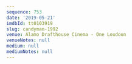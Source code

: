 ```yaml
---
sequence: 753
date: '2019-05-21'
imdbId: tt0103919
slug: candyman-1992
venue: Alamo Drafthouse Cinema - One Loudoun
venueNotes: null
medium: null
mediumNotes: null
---
```


